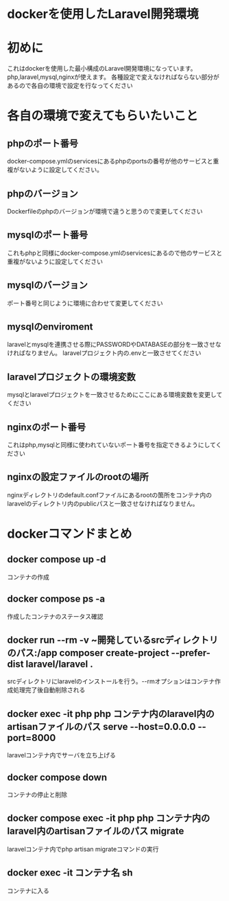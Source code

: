 # dockerを使用したLaravel開発環境

# 初めに
これはdockerを使用した最小構成のLaravel開発環境になっています。
php,laravel,mysql,nginxが使えます。
各種設定で変えなければならない部分があるので各自の環境で設定を行なってください

# 各自の環境で変えてもらいたいこと
## phpのポート番号
docker-compose.ymlのservicesにあるphpのportsの番号が他のサービスと重複がないように設定してください。
## phpのバージョン
Dockerfileのphpのバージョンが環境で違うと思うので変更してください
## mysqlのポート番号
これもphpと同様にdocker-compose.ymlのservicesにあるので他のサービスと重複がないように設定してください
## mysqlのバージョン
ポート番号と同じように環境に合わせて変更してください
## mysqlのenviroment
laravelとmysqlを連携させる際にPASSWORDやDATABASEの部分を一致させなければなりません。
laravelプロジェクト内の.envと一致させてください
## laravelプロジェクトの環境変数
mysqlとlaravelプロジェクトを一致させるためにここにある環境変数を変更してください
## nginxのポート番号
これはphp,mysqlと同様に使われていないポート番号を指定できるようにしてください
## nginxの設定ファイルのrootの場所
nginxディレクトリのdefault.confファイルにあるrootの箇所をコンテナ内のlaravelのディレクトリ内のpublicパスと一致させなければなりません。

# dockerコマンドまとめ
## docker compose up -d
コンテナの作成
## docker compose ps -a
作成したコンテナのステータス確認
## docker run --rm -v ~開発しているsrcディレクトリのパス:/app composer create-project --prefer-dist laravel/laravel .
srcディレクトリにlaravelのインストールを行う。--rmオプションはコンテナ作成処理完了後自動削除される
## docker exec -it php php コンテナ内のlaravel内のartisanファイルのパス serve --host=0.0.0.0 --port=8000
laravelコンテナ内でサーバを立ち上げる
## docker compose down
コンテナの停止と削除
## docker compose exec -it php php コンテナ内のlaravel内のartisanファイルのパス migrate
laravelコンテナ内でphp artisan migrateコマンドの実行
## docker exec -it コンテナ名 sh
コンテナに入る
